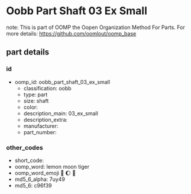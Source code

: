 # Oobb Part Shaft 03 Ex Small  

note: This is part of OOMP the Oopen Organization Method For Parts. For more details: https://github.com/oomlout/oomp_base

##  part details





### id
* oomp_id: oobb_part_shaft_03_ex_small
  * classification: oobb
  * type: part
  * size: shaft
  * color: 
  * description_main: 03_ex_small
  * description_extra: 
  * manufacturer: 
  * part_number: 

### other_codes
* short_code: 
* oomp_word: lemon moon tiger
* oomp_word_emoji :lemon: :moon: :tiger:
* md5_6_alpha: 7uy49
* md5_6: c96f39